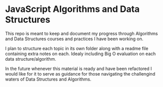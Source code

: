 # JavaScript Algorithms and Data Structures

This repo is meant to keep and document my progress through Algorithms and Data Structures courses and practices I have been working on.

I plan to structure each topic in its own folder along with a readme file containing extra notes on each. Idealy including Big O evaluation on each data structure/algorithm.

In the future whenever this material is ready and have been refactored I would like for it to serve as guidance for those navigating the challengind waters of Data Structures and Algorithms.
